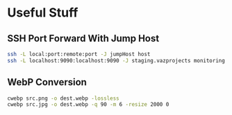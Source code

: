 # Useful Stuff


## SSH Port Forward With Jump Host

```sh
ssh -L local:port:remote:port -J jumpHost host
ssh -L localhost:9090:localhost:9090 -J staging.vazprojects monitoring
```


## WebP Conversion

```sh
cwebp src.png -o dest.webp -lossless
cwebp src.jpg -o dest.webp -q 90 -m 6 -resize 2000 0
```